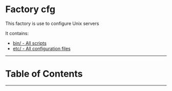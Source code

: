 # Factory cfg

 This factory is use to configure Unix servers

 It contains:

 * [bin/ - All scripts](bin/README.md)
 * [etc/ - All configuration files](etc/README.md)

---

# Table of Contents



---
